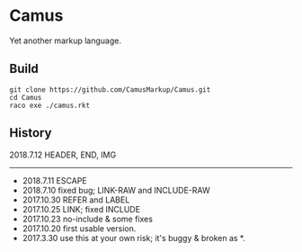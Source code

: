 # Camus
Yet another markup language.

## Build

```
git clone https://github.com/CamusMarkup/Camus.git
cd Camus
raco exe ./camus.rkt
```

## History

2018.7.12 HEADER, END, IMG

-------

* 2018.7.11 ESCAPE
* 2018.7.10 fixed bug; LINK-RAW and INCLUDE-RAW
* 2017.10.30 REFER and LABEL
* 2017.10.25 LINK; fixed INCLUDE
* 2017.10.23 no-include & some fixes
* 2017.10.20 first usable version.
* 2017.3.30 use this at your own risk; it's buggy & broken as *.
